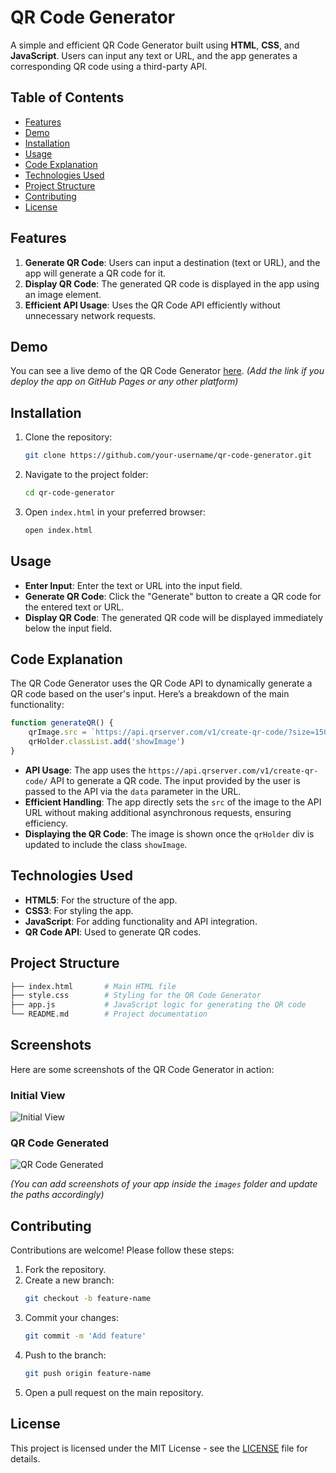 # QR Code Generator

A simple and efficient QR Code Generator built using **HTML**, **CSS**, and **JavaScript**. Users can input any text or URL, and the app generates a corresponding QR code using a third-party API.

## Table of Contents
- [Features](#features)
- [Demo](#demo)
- [Installation](#installation)
- [Usage](#usage)
- [Code Explanation](#code-explanation)
- [Technologies Used](#technologies-used)
- [Project Structure](#project-structure)
- [Contributing](#contributing)
- [License](#license)

## Features
1. **Generate QR Code**: Users can input a destination (text or URL), and the app will generate a QR code for it.
2. **Display QR Code**: The generated QR code is displayed in the app using an image element.
3. **Efficient API Usage**: Uses the QR Code API efficiently without unnecessary network requests.

## Demo
You can see a live demo of the QR Code Generator [here](#). *(Add the link if you deploy the app on GitHub Pages or any other platform)*

## Installation
1. Clone the repository:
    ```bash
    git clone https://github.com/your-username/qr-code-generator.git
    ```
2. Navigate to the project folder:
    ```bash
    cd qr-code-generator
    ```
3. Open `index.html` in your preferred browser:
    ```bash
    open index.html
    ```

## Usage
- **Enter Input**: Enter the text or URL into the input field.
- **Generate QR Code**: Click the "Generate" button to create a QR code for the entered text or URL.
- **Display QR Code**: The generated QR code will be displayed immediately below the input field.

## Code Explanation
The QR Code Generator uses the QR Code API to dynamically generate a QR code based on the user's input. Here’s a breakdown of the main functionality:

```javascript
function generateQR() {
    qrImage.src = `https://api.qrserver.com/v1/create-qr-code/?size=150x150&data=${userInput.value}`
    qrHolder.classList.add('showImage')
}
```

- **API Usage**: The app uses the `https://api.qrserver.com/v1/create-qr-code/` API to generate a QR code. The input provided by the user is passed to the API via the `data` parameter in the URL.
- **Efficient Handling**: The app directly sets the `src` of the image to the API URL without making additional asynchronous requests, ensuring efficiency.
- **Displaying the QR Code**: The image is shown once the `qrHolder` div is updated to include the class `showImage`.

## Technologies Used
- **HTML5**: For the structure of the app.
- **CSS3**: For styling the app.
- **JavaScript**: For adding functionality and API integration.
- **QR Code API**: Used to generate QR codes.

## Project Structure
```bash
├── index.html       # Main HTML file
├── style.css        # Styling for the QR Code Generator
├── app.js           # JavaScript logic for generating the QR code
└── README.md        # Project documentation
```

## Screenshots
Here are some screenshots of the QR Code Generator in action:

### Initial View
![Initial View](https://github.com/user-attachments/assets/c3ac30ef-8df3-48da-b8b2-6e52f4f625d8)


### QR Code Generated
![QR Code Generated](https://github.com/user-attachments/assets/1f8dd316-8beb-4faa-af96-3fee8ef42773)

*(You can add screenshots of your app inside the `images` folder and update the paths accordingly)*

## Contributing
Contributions are welcome! Please follow these steps:
1. Fork the repository.
2. Create a new branch:
    ```bash
    git checkout -b feature-name
    ```
3. Commit your changes:
    ```bash
    git commit -m 'Add feature'
    ```
4. Push to the branch:
    ```bash
    git push origin feature-name
    ```
5. Open a pull request on the main repository.

## License
This project is licensed under the MIT License - see the [LICENSE](LICENSE) file for details.
